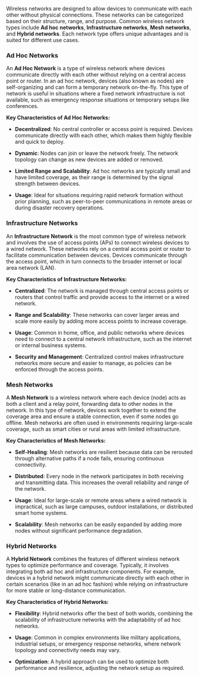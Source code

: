Wireless networks are designed to allow devices to communicate with each other without physical connections. These networks can be categorized based on their structure, range, and purpose. Common wireless network types include **Ad hoc networks**, **Infrastructure networks**, **Mesh networks**, and **Hybrid networks**. Each network type offers unique advantages and is suited for different use cases.

### Ad Hoc Networks

An **Ad Hoc Network** is a type of wireless network where devices communicate directly with each other without relying on a central access point or router. In an ad hoc network, devices (also known as nodes) are self-organizing and can form a temporary network on-the-fly. This type of network is useful in situations where a fixed network infrastructure is not available, such as emergency response situations or temporary setups like conferences.

**Key Characteristics of Ad Hoc Networks:**

- **Decentralized**: No central controller or access point is required. Devices communicate directly with each other, which makes them highly flexible and quick to deploy.

- **Dynamic**: Nodes can join or leave the network freely. The network topology can change as new devices are added or removed.

- **Limited Range and Scalability**: Ad hoc networks are typically small and have limited coverage, as their range is determined by the signal strength between devices.

- **Usage**: Ideal for situations requiring rapid network formation without prior planning, such as peer-to-peer communications in remote areas or during disaster recovery operations.

### Infrastructure Networks

An **Infrastructure Network** is the most common type of wireless network and involves the use of access points (APs) to connect wireless devices to a wired network. These networks rely on a central access point or router to facilitate communication between devices. Devices communicate through the access point, which in turn connects to the broader internet or local area network (LAN).

**Key Characteristics of Infrastructure Networks:**

- **Centralized**: The network is managed through central access points or routers that control traffic and provide access to the internet or a wired network.

- **Range and Scalability**: These networks can cover larger areas and scale more easily by adding more access points to increase coverage.

- **Usage**: Common in home, office, and public networks where devices need to connect to a central network infrastructure, such as the internet or internal business systems.

- **Security and Management**: Centralized control makes infrastructure networks more secure and easier to manage, as policies can be enforced through the access points.

### Mesh Networks

A **Mesh Network** is a wireless network where each device (node) acts as both a client and a relay point, forwarding data to other nodes in the network. In this type of network, devices work together to extend the coverage area and ensure a stable connection, even if some nodes go offline. Mesh networks are often used in environments requiring large-scale coverage, such as smart cities or rural areas with limited infrastructure.

**Key Characteristics of Mesh Networks:**

- **Self-Healing**: Mesh networks are resilient because data can be rerouted through alternative paths if a node fails, ensuring continuous connectivity.

- **Distributed**: Every node in the network participates in both receiving and transmitting data. This increases the overall reliability and range of the network.

- **Usage**: Ideal for large-scale or remote areas where a wired network is impractical, such as large campuses, outdoor installations, or distributed smart home systems.

- **Scalability**: Mesh networks can be easily expanded by adding more nodes without significant performance degradation.

### Hybrid Networks

A **Hybrid Network** combines the features of different wireless network types to optimize performance and coverage. Typically, it involves integrating both ad hoc and infrastructure components. For example, devices in a hybrid network might communicate directly with each other in certain scenarios (like in an ad hoc fashion) while relying on infrastructure for more stable or long-distance communication.

**Key Characteristics of Hybrid Networks:**

- **Flexibility**: Hybrid networks offer the best of both worlds, combining the scalability of infrastructure networks with the adaptability of ad hoc networks.

- **Usage**: Common in complex environments like military applications, industrial setups, or emergency response networks, where network topology and connectivity needs may vary.

- **Optimization**: A hybrid approach can be used to optimize both performance and resilience, adjusting the network setup as required.